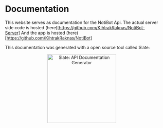 # Documentation
This website serves as documentation for the NotiBot Api. 
The actual server side code is hosted (here)[https://github.com/KihtrakRaknas/NotiBot-Server]
And the app is hosted (here)[https://github.com/KihtrakRaknas/NotiBot]

This documentation was generated with a open source tool called Slate:

<p align="center">
  <img src="https://raw.githubusercontent.com/slatedocs/img/main/logo-slate.png" alt="Slate: API Documentation Generator" width="226">
</p>
